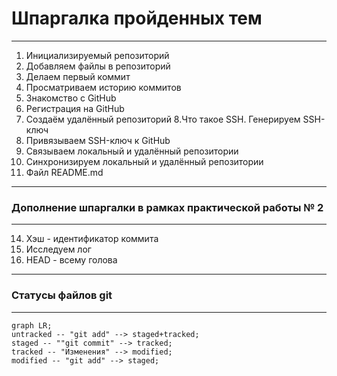 # Шпаргалка пройденных тем 
---
1. Инициализируемый репозиторий 
2. Добавляем файлы в репозиторий
3. Делаем первый коммит 
4. Просматриваем историю коммитов
5. Знакомство с GitHub
6. Регистрация на GitHub
7. Создаём удалённый репозиторий 
8.Что такое SSH. Генерируем SSH-ключ
9. Привязываем SSH-ключ к GitHub
10. Связываем локальный и удалённый репозитории 
11. Синхронизируем локальный и удалённый репозитории 
12. Файл README.md

---
### Дополнение шпаргалки в рамках практической работы № 2
---
14. Хэш - идентификатор коммита
15. Исследуем лог
16. HEAD - всему голова
---
### Статусы файлов git
---

```mermaid
graph LR;
untracked -- "git add" --> staged+tracked;
staged -- ""git commit" --> tracked;
tracked -- "Изменения" --> modified;
modified -- "git add" --> staged;
```
 